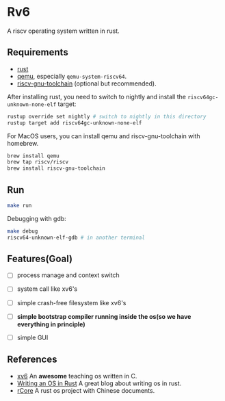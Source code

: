 # Rv6

A riscv operating system written in rust.

## Requirements
- [rust](https://www.rust-lang.org/tools/install)
- [qemu](https://www.qemu.org/download/), especially `qemu-system-riscv64`.
- [riscv-gnu-toolchain](https://github.com/riscv-collab/riscv-gnu-toolchain) (optional but recommended).

After installing rust, you need to switch to nightly and install the `riscv64gc-unknown-none-elf` target:

```bash
rustup override set nightly # switch to nightly in this directory
rustup target add riscv64gc-unknown-none-elf
```

For MacOS users, you can install qemu and riscv-gnu-toolchain with homebrew.

```bash
brew install qemu   
brew tap riscv/riscv
brew install riscv-gnu-toolchain
```

## Run

```bash
make run
```

Debugging with gdb:

```bash
make debug
riscv64-unknown-elf-gdb # in another terminal
```

## Features(Goal)
- [ ] process manage and context switch
- [ ] system call like xv6's
- [ ] simple crash-free filesystem like xv6's
- [ ] **simple bootstrap compiler running inside the os(so we have everything in principle)**
- [ ] simple GUI


## References
- [xv6](https://github.com/mit-pdos/xv6-riscv) An **awesome** teaching os written in C.
- [Writing an OS in Rust](https://os.phil-opp.com/) A great blog about writing os in rust.
- [rCore](https://github.com/rcore-os) A rust os project with Chinese documents.
